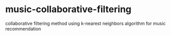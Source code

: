 # music-collaborative-filtering
collaborative filtering method using k-nearest neighbors algorithm for music recommendation
